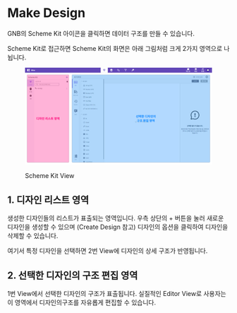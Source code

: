 # Make Design

GNB의 Scheme Kit 아이콘을 클릭하면 데이터 구조를 만들 수 있습니다.

Scheme Kit로 접근하면 Scheme Kit의 화면은 아래 그림처럼 크게 2가지 영역으로 나뉩니다.

<figure><img src="../../.gitbook/assets/image (13).png" alt=""><figcaption><p>Scheme Kit View</p></figcaption></figure>

## 1. 디자인 리스트 영역

생성한 디자인들의 리스트가 표출되는 영역입니다. 우측 상단의 + 버튼을 눌러 새로운 디자인을 생성할 수 있으며 (Create Design 참고) 디자인의 옵션을 클릭하여 디자인을 삭제할 수 있습니다.

여기서 특정 디자인을 선택하면 2번 View에 디자인의 상세 구조가 반영됩니다.

## 2. 선택한 디자인의 구조 편집 영역

1번 View에서 선택한 디자인의 구조가 표출됩니다. 실질적인 Editor View로 사용자는 이 영역에서 디자인의구조를 자유롭게 편집할 수 있습니다.
